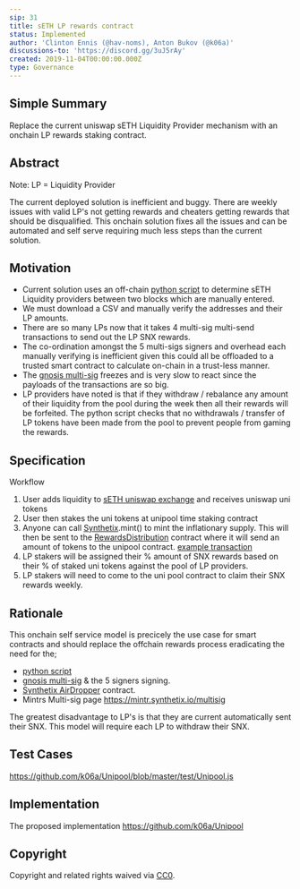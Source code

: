 ```yaml
---
sip: 31
title: sETH LP rewards contract
status: Implemented
author: 'Clinton Ennis (@hav-noms), Anton Bukov (@k06a)'
discussions-to: 'https://discord.gg/3uJ5rAy'
created: 2019-11-04T00:00:00.000Z
type: Governance
---
```


<!--You can leave these HTML comments in your merged SIP and delete the visible duplicate text guides, they will not appear and may be helpful to refer to if you edit it again. This is the suggested template for new SIPs. Note that an SIP number will be assigned by an editor. When opening a pull request to submit your SIP, please use an abbreviated title in the filename, `sip-draft_title_abbrev.md`. The title should be 44 characters or less.-->

## Simple Summary

<!--"If you can't explain it simply, you don't understand it well enough." Provide a simplified and layman-accessible explanation of the SIP.-->

Replace the current uniswap sETH Liquidity Provider mechanism with an onchain LP rewards staking contract.

## Abstract

<!--A short (~200 word) description of the technical issue being addressed.-->
Note: LP = Liquidity Provider

The current deployed solution is inefficient and buggy. There are weekly issues with valid LP's not getting rewards and cheaters getting rewards that should be disqualified. 
This onchain solution fixes all the issues and can be automated and self serve requiring much less steps than the current solution. 

## Motivation

<!--The motivation is critical for SIPs that want to change Synthetix. It should clearly explain why the existing protocol specification is inadequate to address the problem that the SIP solves. SIP submissions without sufficient motivation may be rejected outright.-->

- Current solution uses an off-chain [python script](http://18.222.88.2:5000/pool-rewards/8926035/8967962) to determine sETH Liquidity providers between two blocks which are manually entered.
- We must download a CSV and manually verify the addresses and their LP amounts.
- There are so many LPs now that it takes 4 multi-sig multi-send transactions to send out the LP SNX rewards.
- The co-ordination amongst the 5 multi-sigs signers and overhead each manually verifying is inefficient given this could all be offloaded to a trusted smart contract to calculate on-chain in a trust-less manner. 
- The [gnosis multi-sig](https://wallet.gnosis.pm/#/wallet/0x53265D3D34c9ECB5685Be3176430366b4e392010) freezes and is very slow to react since the payloads of the transactions are so big.
- LP providers have noted is that if they withdraw / rebalance any amount of their liquidity from the pool during the week then all their rewards will be forfeited. The python script checks that no withdrawals / transfer of LP tokens have been made from the pool to prevent people from gaming the rewards.


## Specification

<!--The technical specification should describe the syntax and semantics of any new feature.-->

Workflow
1. User adds liquidity to [sETH uniswap exchange](https://etherscan.io/address/0xe9Cf7887b93150D4F2Da7dFc6D502B216438F244#writeContract) and receives uniswap uni tokens
2. User then stakes the uni tokens at unipool time staking contract
3. Anyone can call [Synthetix](http://contracts.synthetix.io/Synthetix).mint() to mint the inflationary supply. This will then be sent to the [RewardsDistribution](https://contracts.synthetix.io/RewardsDistribution) contract where it will send an amount of tokens to the unipool contract. [example transaction](https://etherscan.io/tx/0x88213d8ff5462a0359c98d0365762063ba32e0e0e9f49ecd9af392063e2068b4)
4. LP stakers will be assigned their % amount of SNX rewards based on their % of staked uni tokens against the pool of LP providers.
5. LP stakers will need to come to the uni pool contract to claim their SNX rewards weekly. 

## Rationale

<!--The rationale fleshes out the specification by describing what motivated the design and why particular design decisions were made. It should describe alternate designs that were considered and related work, e.g. how the feature is supported in other languages. The rationale may also provide evidence of consensus within the community, and should discuss important objections or concerns raised during discussion.-->

This onchain self service model is precicely the use case for smart contracts and should replace the offchain rewards process eradicating the need for the;

- [python script](http://18.222.88.2:5000/pool-rewards/8926035/8967962)
- [gnosis multi-sig](https://wallet.gnosis.pm/#/wallet/0x53265D3D34c9ECB5685Be3176430366b4e392010) & the 5 signers signing. 
- [Synthetix AirDropper](https://etherscan.io/address/0xa8bbb0155e7ea36d7dacb3c59d45c4fcd4a6d73e#code) contract.
- Mintrs Multi-sig page <https://mintr.synthetix.io/multisig>


The greatest disadvantage to LP's is that they are current automatically sent their SNX. This model will require each LP to withdraw their SNX.


## Test Cases

<!--Test cases for an implementation are mandatory for SIPs but can be included with the implementation..-->
<https://github.com/k06a/Unipool/blob/master/test/Unipool.js>


## Implementation

<!--The implementations must be completed before any SIP is given status "Implemented", but it need not be completed before the SIP is "Approved". While there is merit to the approach of reaching consensus on the specification and rationale before writing code, the principle of "rough consensus and running code" is still useful when it comes to resolving many discussions of API details.-->
The proposed implementation <https://github.com/k06a/Unipool>


## Copyright

Copyright and related rights waived via [CC0](https://creativecommons.org/publicdomain/zero/1.0/).
